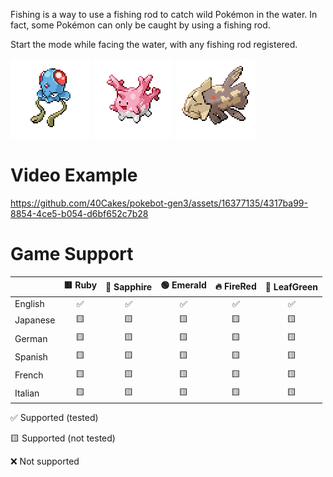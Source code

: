Fishing is a way to use a fishing rod to catch wild Pokémon in the water. In fact, some Pokémon can only be caught by using a fishing rod.

Start the mode while facing the water, with any fishing rod registered.

![](https://raw.githubusercontent.com/40Cakes/pokebot-gen3/main/sprites/pokemon/normal/Tentacool.png) ![](https://raw.githubusercontent.com/40Cakes/pokebot-gen3/main/sprites/pokemon/normal/Corsola.png) ![](https://raw.githubusercontent.com/40Cakes/pokebot-gen3/main/sprites/pokemon/normal/Relicanth.png)

# Video Example
https://github.com/40Cakes/pokebot-gen3/assets/16377135/4317ba99-8854-4ce5-b054-d6bf652c7b28

# Game Support
|          | 🟥 Ruby | 🔷 Sapphire | 🟢 Emerald | 🔥 FireRed | 🌿 LeafGreen |
|:---------|:-------:|:-----------:|:----------:|:----------:|:------------:|
| English  |    ✅    |      ✅      |     ✅      |     ✅      |      ✅       |
| Japanese |  🟨   |    🟨     |    🟨    |    🟨    |     🟨     |
| German   |  🟨   |    🟨     |    🟨    |    🟨    |     🟨     |
| Spanish  |  🟨   |    🟨     |    🟨    |    🟨    |     🟨     |
| French   |  🟨   |    🟨     |    🟨    |    🟨    |     🟨     |
| Italian  |  🟨   |    🟨     |    🟨    |    🟨    |     🟨     |

✅ Supported (tested)

🟨 Supported (not tested)

❌ Not supported